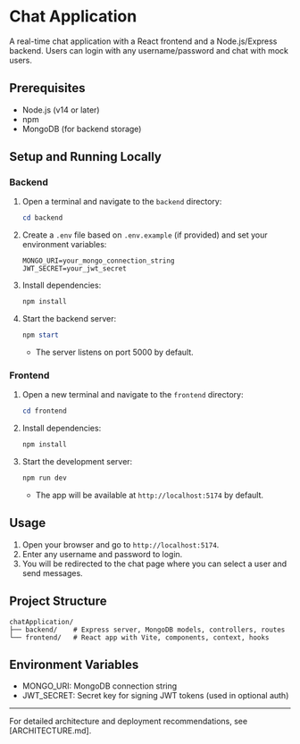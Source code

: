 # Chat Application

A real-time chat application with a React frontend and a Node.js/Express backend. Users can login with any username/password and chat with mock users.

## Prerequisites

- Node.js (v14 or later)
- npm
- MongoDB (for backend storage)

## Setup and Running Locally

### Backend

1. Open a terminal and navigate to the `backend` directory:
   ```powershell
   cd backend
   ```
2. Create a `.env` file based on `.env.example` (if provided) and set your environment variables:
   ```properties
   MONGO_URI=your_mongo_connection_string
   JWT_SECRET=your_jwt_secret
   ```
3. Install dependencies:
   ```powershell
   npm install
   ```
4. Start the backend server:
   ```powershell
   npm start
   ```
   - The server listens on port 5000 by default.

### Frontend

1. Open a new terminal and navigate to the `frontend` directory:
   ```powershell
   cd frontend
   ```
2. Install dependencies:
   ```powershell
   npm install
   ```
3. Start the development server:
   ```powershell
   npm run dev
   ```
   - The app will be available at `http://localhost:5174` by default.

## Usage

1. Open your browser and go to `http://localhost:5174`.
2. Enter any username and password to login.
3. You will be redirected to the chat page where you can select a user and send messages.

## Project Structure

```
chatApplication/
├── backend/    # Express server, MongoDB models, controllers, routes
└── frontend/   # React app with Vite, components, context, hooks
```

## Environment Variables

- MONGO_URI: MongoDB connection string
- JWT_SECRET: Secret key for signing JWT tokens (used in optional auth)

---

For detailed architecture and deployment recommendations, see [ARCHITECTURE.md].
